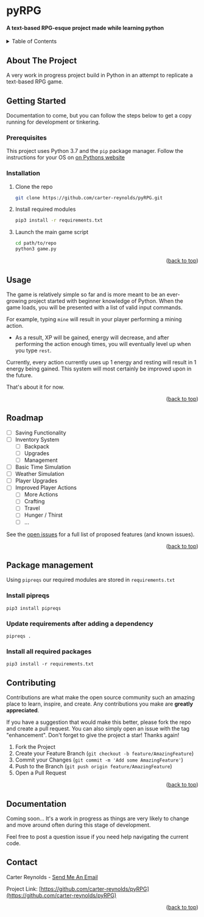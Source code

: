 # pyRPG
<h4>A text-based RPG-esque project made while learning python</h4>

<!-- Improved compatibility of back to top link: See: https://github.com/othneildrew/Best-README-Template/pull/73 -->
<a name="readme-top"></a>
<!--
*** Thanks for checking out the Best-README-Template. If you have a suggestion
*** that would make this better, please fork the repo and create a pull request
*** or simply open an issue with the tag "enhancement".
*** Don't forget to give the project a star!
*** Thanks again! Now go create something AMAZING! :D
-->



<!-- PROJECT SHIELDS -->
<!--
*** I'm using markdown "reference style" links for readability.
*** Reference links are enclosed in brackets [ ] instead of parentheses ( ).
*** See the bottom of this document for the declaration of the reference variables
*** for contributors-url, forks-url, etc. This is an optional, concise syntax you may use.
*** https://www.markdownguide.org/basic-syntax/#reference-style-links
-->

<!-- TABLE OF CONTENTS -->
<details>
  <summary>Table of Contents</summary>
  <ol>
    <li>
      <a href="#about-the-project">About The Project</a>
      <ul>
        <li><a href="#built-with">Built With</a></li>
      </ul>
    </li>
    <li>
      <a href="#getting-started">Getting Started</a>
      <ul>
        <li><a href="#prerequisites">Prerequisites</a></li>
        <li><a href="#installation">Installation</a></li>
      </ul>
    </li>
    <li><a href="#usage">Usage</a></li>
    <li><a href="#roadmap">Roadmap</a></li>
    <li><a href="#contributing">Contributing</a></li>
    <li><a href="#license">License</a></li>
    <li><a href="#contact">Contact</a></li>
    <li><a href="#acknowledgments">Acknowledgments</a></li>
    <li><a href="#Documentation">Documentation</a></li>
  </ol>
</details>


<!-- ABOUT THE PROJECT -->
## About The Project

A very work in progress project build in Python in an attempt 
to replicate a text-based RPG game.


<!-- GETTING STARTED -->
## Getting Started

Documentation to come, but you can follow the steps below to get a copy running for development or tinkering.

### Prerequisites

This project uses Python 3.7 and the `pip` package manager. Follow the instructions for your OS on [on Pythons website](https://www.python.org/downloads/)

### Installation

1. Clone the repo
   ```sh
   git clone https://github.com/carter-reynolds/pyRPG.git
   ```
2. Install required modules
   ```sh
   pip3 install -r requirements.txt
   ```
3. Launch the main game script
   ```sh
   cd path/to/repo
   python3 game.py
   ```

<p align="right">(<a href="#readme-top">back to top</a>)</p>



<!-- USAGE EXAMPLES -->
## Usage

The game is relatively simple so far and is more meant to be an ever-growing project started with beginner knowledge of
Python. When the game loads, you will be presented with a list of valid input commands.

For example, typing ```mine``` will result in your player performing a mining action.
* As a result, XP will be gained, energy will decrease, and after performing the action enough times, you will
eventually level up when you type ```rest```.

Currently, every action currently uses up 1 energy and resting will result in 1 energy being gained. This system will
most certainly be improved upon in the future.

That's about it for now.


<p align="right">(<a href="#readme-top">back to top</a>)</p>



<!-- ROADMAP -->
## Roadmap

- [ ] Saving Functionality
- [ ] Inventory System
    - [ ] Backpack
    - [ ] Upgrades
    - [ ] Management
- [ ] Basic Time Simulation
- [ ] Weather Simulation
- [ ] Player Upgrades
- [ ] Improved Player Actions
    - [ ] More Actions
    - [ ] Crafting
    - [ ] Travel
    - [ ] Hunger / Thirst
    - [ ] ...

See the [open issues](https://github.com/carter-reybolds/pyRPG/issues) for a full list of proposed features (and known issues).

<p align="right">(<a href="#readme-top">back to top</a>)</p>



## Package management
Using `pipreqs` our required modules are stored in `requirements.txt`

### Install pipreqs
```
pip3 install pipreqs
```

### Update requirements after adding a dependency
```
pipreqs .
```

### Install all required packages
```
pip3 install -r requirements.txt
```

<!-- CONTRIBUTING -->
## Contributing

Contributions are what make the open source community such an amazing place to learn, inspire, and create. Any contributions you make are **greatly appreciated**.

If you have a suggestion that would make this better, please fork the repo and create a pull request. You can also simply open an issue with the tag "enhancement".
Don't forget to give the project a star! Thanks again!

1. Fork the Project
2. Create your Feature Branch (`git checkout -b feature/AmazingFeature`)
3. Commit your Changes (`git commit -m 'Add some AmazingFeature'`)
4. Push to the Branch (`git push origin feature/AmazingFeature`)
5. Open a Pull Request

<p align="right">(<a href="#readme-top">back to top</a>)</p>

<!-- DOCUMENTATION -->
## Documentation

Coming soon... It's a work in progress as things are very likely to change 
and move around often during this stage of development.

Feel free to post a question issue if you need help navigating the current code.

<!-- CONTACT -->
## Contact

Carter Reynolds - [Send Me An Email](mailto:carmitrey+pyRPG@yahoo.com)

Project Link: [https://github.com/carter-reynolds/pyRPG](https://github.com/carter-reynolds/pyRPG)

<p align="right">(<a href="#readme-top">back to top</a>)</p>



<!-- MARKDOWN LINKS & IMAGES -->
<!-- https://www.markdownguide.org/basic-syntax/#reference-style-links -->
[contributors-shield]: https://img.shields.io/github/contributors/github_username/repo_name.svg?style=for-the-badge
[contributors-url]: https://github.com/github_username/repo_name/graphs/contributors
[forks-shield]: https://img.shields.io/github/forks/github_username/repo_name.svg?style=for-the-badge
[forks-url]: https://github.com/github_username/repo_name/network/members
[stars-shield]: https://img.shields.io/github/stars/github_username/repo_name.svg?style=for-the-badge
[stars-url]: https://github.com/github_username/repo_name/stargazers
[issues-shield]: https://img.shields.io/github/issues/github_username/repo_name.svg?style=for-the-badge
[issues-url]: https://github.com/github_username/repo_name/issues
[license-shield]: https://img.shields.io/github/license/github_username/repo_name.svg?style=for-the-badge
[license-url]: https://github.com/github_username/repo_name/blob/master/LICENSE.txt
[linkedin-shield]: https://img.shields.io/badge/-LinkedIn-black.svg?style=for-the-badge&logo=linkedin&colorB=555
[linkedin-url]: https://linkedin.com/in/linkedin_username
[product-screenshot]: images/screenshot.png
[Next.js]: https://img.shields.io/badge/next.js-000000?style=for-the-badge&logo=nextdotjs&logoColor=white
[Next-url]: https://nextjs.org/
[React.js]: https://img.shields.io/badge/React-20232A?style=for-the-badge&logo=react&logoColor=61DAFB
[React-url]: https://reactjs.org/
[Vue.js]: https://img.shields.io/badge/Vue.js-35495E?style=for-the-badge&logo=vuedotjs&logoColor=4FC08D
[Vue-url]: https://vuejs.org/
[Angular.io]: https://img.shields.io/badge/Angular-DD0031?style=for-the-badge&logo=angular&logoColor=white
[Angular-url]: https://angular.io/
[Svelte.dev]: https://img.shields.io/badge/Svelte-4A4A55?style=for-the-badge&logo=svelte&logoColor=FF3E00
[Svelte-url]: https://svelte.dev/
[Laravel.com]: https://img.shields.io/badge/Laravel-FF2D20?style=for-the-badge&logo=laravel&logoColor=white
[Laravel-url]: https://laravel.com
[Bootstrap.com]: https://img.shields.io/badge/Bootstrap-563D7C?style=for-the-badge&logo=bootstrap&logoColor=white
[Bootstrap-url]: https://getbootstrap.com
[JQuery.com]: https://img.shields.io/badge/jQuery-0769AD?style=for-the-badge&logo=jquery&logoColor=white
[JQuery-url]: https://jquery.com

